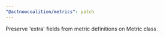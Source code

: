 ```yaml
---
"@actnowcoalition/metrics": patch
---
```


Preserve 'extra' fields from metric definitions on Metric class.
